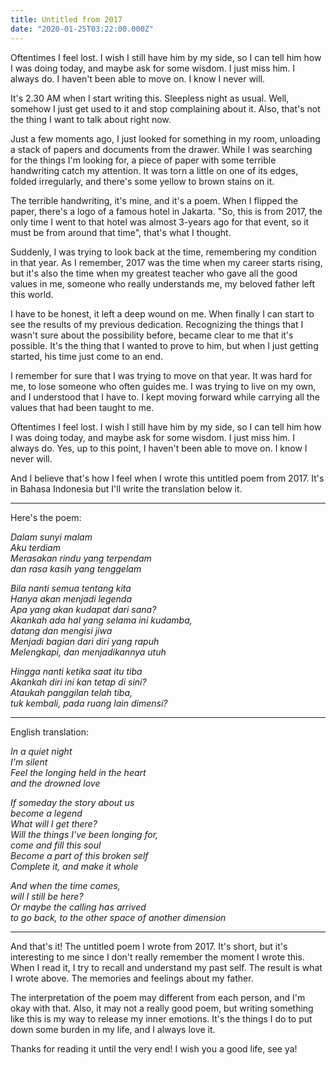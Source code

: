 ```yaml
---
title: Untitled from 2017
date: "2020-01-25T03:22:00.000Z"
---
```


Oftentimes I feel lost. I wish I still have him by my side, so I can tell him how I was doing today, and maybe ask for some wisdom. I just miss him. I always do. I haven't been able to move on. I know I never will. 

<!-- more -->

It's 2.30 AM when I start writing this. Sleepless night as usual. Well, somehow I just get used to it and stop complaining about it. Also, that's not the thing I want to talk about right now.

Just a few moments ago, I just looked for something in my room, unloading a stack of papers and documents from the drawer. While I was searching for the things I'm looking for, a piece of paper with some terrible handwriting catch my attention. It was torn a little on one of its edges, folded irregularly, and there's some yellow to brown stains on it.

The terrible handwriting, it's mine, and it's a poem. When I flipped the paper, there's a logo of a famous hotel in Jakarta. "So, this is from 2017, the only time I went to that hotel was almost 3-years ago for that event, so it must be from around that time", that's what I thought.

Suddenly, I was trying to look back at the time, remembering my condition in that year. As I remember, 2017 was the time when my career starts rising, but it's also the time when my greatest teacher who gave all the good values in me, someone who really understands me, my beloved father left this world.

I have to be honest, it left a deep wound on me. When finally I can start to see the results of my previous dedication. Recognizing the things that I wasn't sure about the possibility before, became clear to me that it's possible. It's the thing that I wanted to prove to him, but when I just getting started, his time just come to an end.

I remember for sure that I was trying to move on that year. It was hard for me, to lose someone who often guides me. I was trying to live on my own, and I understood that I have to. I kept moving forward while carrying all the values that had been taught to me.

Oftentimes I feel lost. I wish I still have him by my side, so I can tell him how I was doing today, and maybe ask for some wisdom. I just miss him. I always do. Yes, up to this point, I haven't been able to move on. I know I never will. 

And I believe that's how I feel when I wrote this untitled poem from 2017. It's in Bahasa Indonesia but I'll write the translation below it. 

<hr/>

Here's the poem:

<p>
<i>Dalam sunyi malam</i><br/>
<i>Aku terdiam</i><br/>
<i>Merasakan rindu yang terpendam</i><br/>
<i>dan rasa kasih yang tenggelam</i><br/>
</p>

<p>
<i>Bila nanti semua tentang kita</i><br/>
<i>Hanya akan menjadi legenda</i><br/>
<i>Apa yang akan kudapat dari sana?</i><br/>
<i>Akankah ada hal yang selama ini kudamba,</i><br/>
<i>datang dan mengisi jiwa</i><br/>
<i>Menjadi bagian dari diri yang rapuh</i><br/>
<i>Melengkapi, dan menjadikannya utuh</i><br/>
</p>

<p>
<i>Hingga nanti ketika saat itu tiba</i><br/>
<i>Akankah diri ini kan tetap di sini?</i><br/>
<i>Ataukah panggilan telah tiba,</i><br/>
<i>tuk kembali, pada ruang lain dimensi?</i><br/>
<p>

<hr/>

English translation:

<p>
<i>In a quiet night</i><br/>
<i>I'm silent</i><br/>
<i>Feel the longing held in the heart</i><br/>
<i>and the drowned love</i><br/>
</p>

<p>
<i>If someday the story about us</i><br/>
<i>become a legend</i><br/>
<i>What will I get there?</i><br/>
<i>Will the things I've been longing for,</i><br/>
<i>come and fill this soul</i><br/>
<i>Become a part of this broken self</i><br/>
<i>Complete it, and make it whole</i><br/>
</p>

<p>
<i>And when the time comes,</i><br/>
<i>will I still be here?</i><br/>
<i>Or maybe the calling has arrived</i><br/>
<i>to go back, to the other space of another dimension</i><br/>
</p>

<hr/>

And that's it! The untitled poem I wrote from 2017. It's short, but it's interesting to me since I don't really remember the moment I wrote this. When I read it, I try to recall and understand my past self. The result is what I wrote above. The memories and feelings about my father. 

The interpretation of the poem may different from each person, and I'm okay with that. Also, it may not a really good poem, but writing something like this is my way to release my inner emotions. It's the things I do to put down some burden in my life, and I always love it.

Thanks for reading it until the very end!
I wish you a good life, see ya!